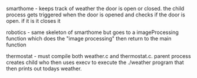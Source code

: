 smarthome - keeps track of weather the door is open or closed. the child process gets triggered when the door is opened and checks if the door is open. if it is it closes it

robotics - same skeleton of smarthome but goes to a imageProcessing function which does the "image processing" then return to the main function

thermostat - must compile both weather.c and thermostat.c. parent process creates child who then uses execv to execute the ./weather program that then prints out todays weather.